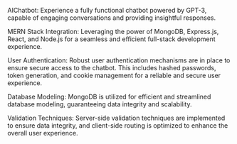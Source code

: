 AIChatbot: Experience a fully functional chatbot powered by GPT-3, capable of engaging conversations and providing insightful responses.

MERN Stack Integration: Leveraging the power of MongoDB, Express.js, React, and Node.js for a seamless and efficient full-stack development experience.

User Authentication: Robust user authentication mechanisms are in place to ensure secure access to the chatbot. This includes hashed passwords, token generation, and cookie management for a reliable and secure user experience.

Database Modeling: MongoDB is utilized for efficient and streamlined database modeling, guaranteeing data integrity and scalability.

Validation Techniques: Server-side validation techniques are implemented to ensure data integrity, and client-side routing is optimized to enhance the overall user experience.



 
